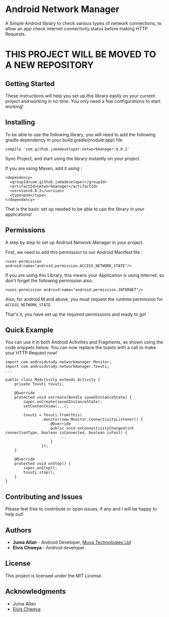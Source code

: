 # Android Network Manager

A Simple Android library to check various types of network connections, to allow an app check internet connectivity status before making HTTP Requests.

# THIS PROJECT WILL BE MOVED TO A NEW REPOSITORY

## Getting Started

These instructions will help you set up this library easily on your current project and working in no time. You only need a few configurations to start working!

## Installing

To be able to use the following library, you will need to add the following gradle dependency in your build.gradle(module:app) file

```
compile 'com.github.jumadeveloper:networkmanager:0.0.2'
```

Sync Project, and start using the library instantly on your project.

If you are using Maven, add it using :

```
<dependency>
  <groupId>com.github.jumadeveloper</groupId>
  <artifactId>networkmanager</artifactId>
  <version>0.0.2</version>
  <type>pom</type>
</dependency>
```
That is the basic set up needed to be able to use the library in your applications!

## Permissions

A step by step to set up Android Network Manager in your project.

First, we need to add this permission to our Android Manifest file :

```
<uses-permission android:name="android.permission.ACCESS_NETWORK_STATE"/>
```

If you are using this Library, this means your Application is using Internet, so don't forget the following permission also:

```
<uses-permission android:name="android.permission.INTERNET"/>
```

Also, for android M and above, you must request the runtime permission for `ACCESS_NETWORK_STATE`.

That's it, you have set up the required permissions and ready to go!

## Quick Example

You can use it in both Android Activities and Fragments, as shown using the code snippets below. You can now replace the toasts with a call to make your HTTP Request now!
```
import com.androidstudy.networkmanager.Monitor;
import com.androidstudy.networkmanager.Tovuti;
...

public class MyActivity extends Activity {
    private Tovuti tovuti;

    @Override
    protected void onCreate(Bundle savedInstanceState) {
        super.onCreate(savedInstanceState);
        setContentView(...);

        tovuti = Tovuti.from(this)
                .monitor(new Monitor.ConnectivityListener() {
                    @Override
                    public void onConnectivityChanged(int connectionType, boolean isConnected, boolean isFast) {
                        ...
                    }
                });
    }

    @Override
    protected void onStop() {
        super.onStop();
        tovuti.stop();
    }
}
```

## Contributing and Issues

Please feel free to contribute or open issues, if any and I will be happy to help out!

## Authors

* **Juma Allan** - Android Developer, [Muva Technologies Ltd](http://muva.co.ke)
* **Elvis Chweya** - Android developer

## License

This project is licensed under the MIT License.

## Acknowledgments

* Juma Allan
* [Elvis Chweya](https://github.com/chweez)
